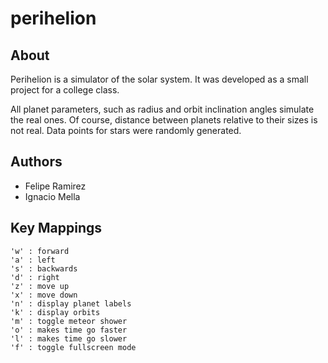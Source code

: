 # perihelion

## About

Perihelion is a simulator of the solar system. It was developed as a small project for a college class.

All planet parameters, such as radius and orbit inclination angles simulate the real ones. Of course, distance between planets relative to their sizes is not real. Data points for stars were randomly generated.

## Authors

* Felipe Ramirez
* Ignacio Mella

## Key Mappings

```
'w' : forward
'a' : left
's' : backwards
'd' : right
'z' : move up
'x' : move down
'n' : display planet labels
'k' : display orbits
'm' : toggle meteor shower
'o' : makes time go faster
'l' : makes time go slower
'f' : toggle fullscreen mode
```